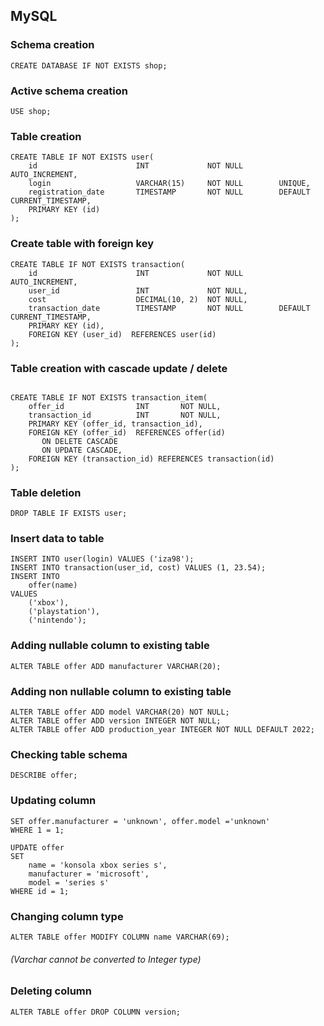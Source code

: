 ## MySQL

### Schema creation
```mysql
CREATE DATABASE IF NOT EXISTS shop;
```

### Active schema creation
```mysql
USE shop;
```

### Table creation
```mysql
CREATE TABLE IF NOT EXISTS user(
    id                      INT             NOT NULL        AUTO_INCREMENT,
    login                   VARCHAR(15)     NOT NULL        UNIQUE,
    registration_date       TIMESTAMP       NOT NULL        DEFAULT CURRENT_TIMESTAMP,
    PRIMARY KEY (id)
);
```
### Create table with foreign key
```mysql
CREATE TABLE IF NOT EXISTS transaction(
    id                      INT             NOT NULL        AUTO_INCREMENT,
    user_id                 INT             NOT NULL,
    cost                    DECIMAL(10, 2)  NOT NULL,
    transaction_date        TIMESTAMP       NOT NULL        DEFAULT CURRENT_TIMESTAMP,
    PRIMARY KEY (id),
    FOREIGN KEY (user_id)  REFERENCES user(id)
);
```
### Table creation with cascade update / delete
```mysql

CREATE TABLE IF NOT EXISTS transaction_item(
    offer_id                INT       NOT NULL,
    transaction_id          INT       NOT NULL,
    PRIMARY KEY (offer_id, transaction_id),
    FOREIGN KEY (offer_id)  REFERENCES offer(id)
       ON DELETE CASCADE
       ON UPDATE CASCADE,
    FOREIGN KEY (transaction_id) REFERENCES transaction(id)
);
```

### Table deletion
```mysql 
DROP TABLE IF EXISTS user;
```

### Insert data to table
```mysql
INSERT INTO user(login) VALUES ('iza98');
INSERT INTO transaction(user_id, cost) VALUES (1, 23.54);
INSERT INTO
    offer(name)
VALUES
    ('xbox'),
    ('playstation'),
    ('nintendo');
```
### Adding nullable column to existing table
```mysql
ALTER TABLE offer ADD manufacturer VARCHAR(20);
```

### Adding non nullable column to existing table
```mysql
ALTER TABLE offer ADD model VARCHAR(20) NOT NULL;
ALTER TABLE offer ADD version INTEGER NOT NULL;
ALTER TABLE offer ADD production_year INTEGER NOT NULL DEFAULT 2022;
```

### Checking table schema
```mysql
DESCRIBE offer;
```

### Updating column
```mysql 
SET offer.manufacturer = 'unknown', offer.model ='unknown'
WHERE 1 = 1;
```
```mysql
UPDATE offer
SET
    name = 'konsola xbox series s',
    manufacturer = 'microsoft',
    model = 'series s'
WHERE id = 1;
```

### Changing column type
```mysql
ALTER TABLE offer MODIFY COLUMN name VARCHAR(69);
```
###### (Varchar cannot be converted to Integer type)

### Deleting column
```mysql
ALTER TABLE offer DROP COLUMN version;
```


